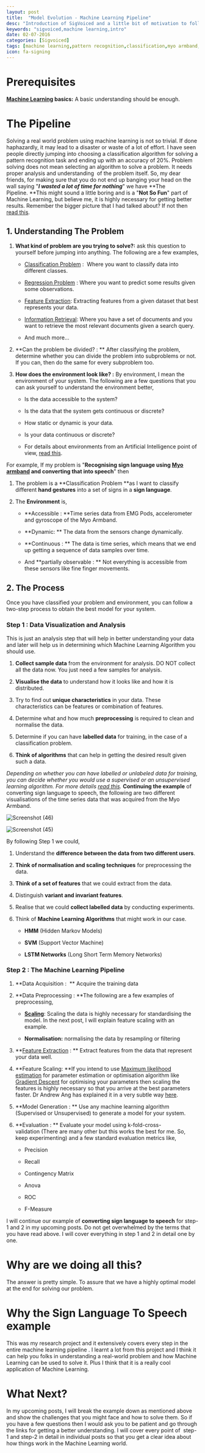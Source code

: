 ```yaml
---
layout: post
title:  "Model Evolution - Machine Learning Pipeline"
desc: "Introduction of SigVoiced and a little bit of motivation to follow the posts."
keywords: "sigvoiced,machine learning,intro"
date: 02-07-2016
categories: [Sigvoiced]
tags: [machine learning,pattern recognition,classification,myo armband,hidden markov models,LSTM,SVM]
icon: fa-signing
---
```


# **Prerequisites**
**[Machine Learning](https://en.wikipedia.org/wiki/Machine_learning) basics:** A basic understanding should be enough.

# **The Pipeline**

Solving a real world problem using machine learning is not so trivial. If done haphazardly, it may lead to a disaster or waste of a lot of effort. I have seen people directly jumping into choosing a classification algorithm for solving a pattern recognition task and ending up with an accuracy of 20%. Problem solving does not mean selecting an algorithm to solve a problem. It needs proper analysis and understanding  of the problem itself. So, my dear friends, for making sure that you do not end up banging your head on the wall saying "_**I wasted a lot of time for nothing**_" we have **The Pipeline. **This might sound a little boring and is a "**Not So Fun**" part of Machine Learning, but believe me, it is highly necessary for getting better results. Remember the bigger picture that I had talked about? If not then [read this](https://sigvoiced.wordpress.com/about/).

## 1. **Understanding The Problem**

1. **What kind of problem are you trying to solve?:** ask this question to yourself before jumping into anything. The following are a few examples,

    *   [Classification Problem](https://en.wikipedia.org/wiki/Statistical_classification) :  Where you want to classify data into different classes.

    *   [Regression Problem](https://en.wikipedia.org/wiki/Regression_analysis) : Where you want to predict some results given some observations.

    *   [Feature Extraction](https://en.wikipedia.org/wiki/Feature_extraction): Extracting features from a given dataset that best represents your data.

    *   [Information Retrieval](https://en.wikipedia.org/wiki/Information_retrieval): Where you have a set of documents and you want to retrieve the most relevant documents given a search query.

    *   And much more...

2. **Can the problem be divided? : ** After classifying the problem, determine whether you can divide the problem into subproblems or not. If you can, then do the same for every subproblem too.

3.  **How does the environment look like? :** By environment, I mean the environment of your system. The following are a few questions that you can ask yourself to understand the environment better,

    *   Is the data accessible to the system?

    *   Is the data that the system gets continuous or discrete?

    *   How static or dynamic is your data.

    *   Is your data continuous or discrete?

    *   For details about environments from an Artificial Intelligence point of view, [read this](http://www.tutorialspoint.com/artificial_intelligence/artificial_intelligence_agents_and_environments.htm).

For example, If my problem is "**Recognising sign language using [Myo armband](https://www.myo.com/) and converting that into speech**" then

1.  The problem is a **Classification Problem **as I want to classify different **hand gestures** into a set of signs in a **sign language**.

2.  The **Environment** is,
    *   **Accessible : **Time series data from EMG Pods, accelerometer and gyroscope of the Myo Armband.

    *   **Dynamic: ** The data from the sensors change dynamically.

    *   **Continuous : ** The data is time series, which means that we end up getting a 
    sequence of data samples over time.

    *   And **partially observable : ** Not everything is accessible from these sensors 
    like fine finger movements.

## 2. **The Process**

Once you have classified your problem and environment, you can follow a two-step process to obtain the best model for your system.

### **Step 1 :** Data Visualization and Analysis

This is just an analysis step that will help in better understanding your data and later will help us in determining which Machine Learning Algorithm you should use.

1.  **Collect sample data** from the environment for analysis. DO NOT collect all the data now. You just need a few samples for analysis.

2.  **Visualise the data** to understand how it looks like and how it is distributed.

3.  Try to find out **unique characteristics** in your data. These characteristics can be features or combination of features.

4.  Determine what and how much **preprocessing** is required to clean and normalise the data.

5.  Determine if you can have **labelled data** for training, in the case of a classification problem.

6.  **Think of algorithms** that can help in getting the desired result given such a data.

_Depending on whether you can have labelled or unlabeled data for training, you can decide whether you would use a supervised or an unsupervised learning algorithm. For more details [read this](http://machinelearningmastery.com/a-tour-of-machine-learning-algorithms/)._ **Continuing the example** of converting sign language to speech, the following are two different visualisations of the time series data that was acquired from the Myo Armband. 

![Screenshot (46)](https://sigvoiced.files.wordpress.com/2016/07/screenshot-462.png) 

![Screenshot (45)](https://sigvoiced.files.wordpress.com/2016/07/screenshot-452.png?w=680)

By following Step 1 we could,

1.  Understand the **difference between the data from two different users**.

2.  **Think of normalisation and scaling techniques** for preprocessing the data.

3.  **Think of a set of features** that we could extract from the data.

4.  Distinguish **variant and invariant features**.

5.  Realise that we could **collect labelled data** by conducting experiments.

6.  Think of **Machine Learning Algorithms** that might work in our case.

    *   **HMM** (Hidden Markov Models)

    *   **SVM** (Support Vector Machine)

    *   **LSTM Networks** (Long Short Term Memory Networks)

### **Step 2 :** The Machine Learning Pipeline

1.  **Data Acquisition :  ** Acquire the training data

2.  **Data Preprocessing : **The following are a few examples of preprocessing,

    *   **[Scaling](https://en.wikipedia.org/wiki/Feature_scaling)**: Scaling the data is highly necessary for standardising the model. In the next post, I will explain feature scaling with an example.

    *   **Normalisation:** normalising the data by resampling or filtering

3.  **[Feature Extraction](https://en.wikipedia.org/wiki/Feature_extraction) : ** Extract features from the data that represent your data well.

4.  **Feature Scaling: **If you intend to use [Maximum likelihood estimation](https://en.wikipedia.org/wiki/Maximum_likelihood_estimation) for parameter estimation or optimisation algorithm like [Gradient Descent](https://en.wikipedia.org/wiki/Gradient_descent) for optimising your parameters then scaling the features is highly necessary so that you arrive at the best parameters faster. Dr Andrew Ang has explained it in a very subtle way [here](https://www.youtube.com/watch?v=jV7Zk5ri3Es).

5.  **Model Generation : ** Use any machine learning algorithm (Supervised or Unsupervised) to generate a model for your system.

6.  **Evaluation : ** Evaluate your model using k-fold-cross-validation (There are many other but this works the best for me. So, keep experimenting) and a few standard evaluation metrics like,

    *   Precision

    *   Recall

    *   Contingency Matrix

    *   Anova

    *   ROC

    *   F-Measure

I will continue our example of **converting sign language to speech** for step-1 and 2 in my upcoming posts. Do not get overwhelmed by the terms that you have read above. I will cover everything in step 1 and 2 in detail one by one.

# Why are we doing all this?

The answer is pretty simple. To assure that we have a highly optimal model at the end for solving our problem.

# Why the Sign Language To Speech example

This was my research project and it extensively covers every step in the entire machine learning pipeline . I learnt a lot from this project and I think it can help you folks in understanding a real-world problem and how Machine Learning can be used to solve it. Plus I think that it is a really cool application of Machine Learning.

# What Next?

In my upcoming posts, I will break the example down as mentioned above and show the challenges that you might face and how to solve them. So if you have a few questions then I would ask you to be patient and go through the links for getting a better understanding. I will cover every point of  step-1 and step-2 in detail in individual posts so that you get a clear idea about how things work in the Machine Learning world.